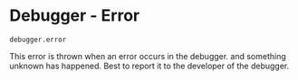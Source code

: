 # Debugger - Error

`debugger.error` 


This error is thrown when an error occurs in the debugger. and something unknown has happened.
Best to report it to the developer of the debugger.
